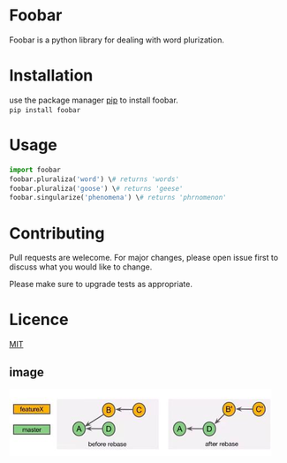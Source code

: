 # Foobar

Foobar is a python library for dealing with word plurization. 

# Installation 
use the package manager [pip](https://www.datacamp.com/community/tutorials/python-install-pip?utm_source=adwords_ppc&utm_campaignid=1455363063&utm_adgroupid=65083631748&utm_device=c&utm_keyword=&utm_matchtype=b&utm_network=g&utm_adpostion=&utm_creative=278443377095&utm_targetid=dsa-429603003980&utm_loc_interest_ms=&utm_loc_physical_ms=1005391&gclid=CjwKCAiA_Kz-BRAJEiwAhJNY73UtzLSpgOcdimUVuI_3khnM--aEtlKw2IXOLNkBSNLxhN1Q4d2A6BoCMrYQAvD_BwE) to install foobar.\
`pip install foobar`

# Usage
```python
import foobar
foobar.pluraliza('word') \# returns 'words'
foobar.pluraliza('goose') \# returns 'geese'
foobar.singularize('phenomena') \# returns 'phrnomenon'
```
# Contributing 
Pull requests are welecome. For major changes, please open issue first to discuss what you
would like to change.

Please make sure to upgrade tests as appropriate.

# Licence
[MIT](https://programs.edx.org/partner-mit?g_acctid=926-195-8061&g_campaign=gs-free-nonbrand-partner-mit&g_campaignid=896085724&g_adgroupid=44648143357&g_adid=263002145180&g_keyword=courses%20in%20mit%20usa&g_keywordid=kwd-301205704055&g_network=g&utm_source=adwords&gclid=CjwKCAiA_Kz-BRAJEiwAhJNY7xVPrHX71_PGKSpQo_n3Uw9ILjd7WhILYCCrKn62e7Mp7U01nqWoehoCCngQAvD_BwE)

## image

![rebase](https://github.com/AhmedAdel-Elfeky/lab2_remote_repo/blob/main/imgs/pic.jpg)
